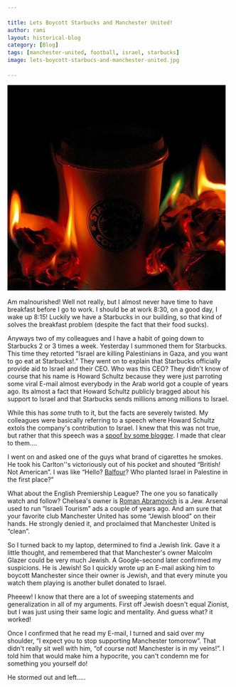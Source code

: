 ```yaml
---

title: Lets Boycott Starbucks and Manchester United!
author: rami
layout: historical-blog 
category: [Blog]
tags: [manchester-united, football, israel, starbucks]
image: lets-boycott-starbucs-and-manchester-united.jpg

---
```


![Let's boycott starbucks and manchester united](/assets/images/content/blog/lets-boycott-starbucs-and-manchester-united.jpg)

Am malnourished! Well not really, but I almost never have time to have breakfast before I go to work. I should be at work 8:30, on a good day, I wake up 8:15! Luckily we have a Starbucks in our building, so that kind of solves the breakfast problem (despite the fact that their food sucks).

Anyways two of my colleagues and I have a habit of going down to Starbucks 2 or 3 times a week. Yesterday I summoned them for Starbucks. This time they retorted “Israel are killing Palestinians in Gaza, and you want to go eat at Starbucks!.” They went on to explain that Starbucks officially provide aid to Israel and their CEO. Who was this CEO? They didn't know of course that his name is Howard Schultz because they were just parroting some viral E-mail almost everybody in the Arab world got a couple of years ago. Its almost a fact that Howard Schultz publicly bragged about his support to Israel and that Starbucks sends millions among millions to Israel.

While this has *some* truth to it, but the facts are severely twisted. My colleagues were basically referring to a speech where Howard Schultz extols the company's contribution to Israel. I knew that this was not true, but rather that this speech was a [spoof by some blogger](http://www.snopes.com/politics/israel/schultz.asp). I made that clear to them….

I went on and asked one of the guys what brand of cigarettes he smokes. He took his Carlton''s victoriously out of his pocket and shouted “British! Not American”. I was like “Hello? [Balfour](http://en.wikipedia.org/wiki/Balfour_Declaration_of_1917)? Who planted Israel in Palestine in the first place?”

What about the English Premiership League? The one you so fanatically watch and follow? Chelsea's owner is [Roman Abramovich](http://en.wikipedia.org/wiki/Roman_Abramovich) is a Jew. Arsenal used to run “Israeli Tourism” ads a couple of years ago. And am sure that your favorite club Manchester United has some “Jewish blood” on their hands. He strongly denied it, and proclaimed that Manchester United is “clean”.

So I turned back to my laptop, determined to find a Jewish link. Gave it a little thought, and remembered that that Manchester's owner Malcolm Glazer could be very much Jewish. A Google-second later confirmed my suspicions. He is Jewish! So I quickly wrote up an E-mail asking him to boycott Manchester since their owner is Jewish, and that every minute you watch them playing is another bullet donated to Israel.

Pheeew! I know that there are a lot of sweeping statements and generalization in all of my arguments. First off Jewish doesn't equal Zionist, but I was just using their same logic and mentality. And guess what? it worked!

Once I confirmed that he read my E-mail, I turned and said over my shoulder, “I expect you to stop supporting Manchester tomorrow”. That didn't really sit well with him, “of course not! Manchester is in my veins!”. I told him that would make him a hypocrite, you can't condemn me for something you yourself do!

He stormed out and left…..
